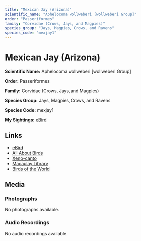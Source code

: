 ```yaml
---
title: "Mexican Jay (Arizona)"
scientific_name: "Aphelocoma wollweberi [wollweberi Group]"
order: "Passeriformes"
family: "Corvidae (Crows, Jays, and Magpies)"
species_group: "Jays, Magpies, Crows, and Ravens"
species_code: "mexjay1"
---
```


# Mexican Jay (Arizona)

**Scientific Name:** Aphelocoma wollweberi [wollweberi Group]

**Order:** Passeriformes

**Family:** Corvidae (Crows, Jays, and Magpies)

**Species Group:** Jays, Magpies, Crows, and Ravens

**Species Code:** mexjay1

**My Sightings:** [eBird](https://ebird.org/lifelist?r=world&time=life&spp=mexjay1)

## Links
* [eBird](https://ebird.org/species/mexjay1) 
* [All About Birds](https://www.allaboutbirds.org/guide/mexjay1) 
* [Xeno-canto](https://www.xeno-canto.org/species/mexjay1) 
* [Macaulay Library](https://search.macaulaylibrary.org/catalog?taxonCode=mexjay1&sort=rating_rank_desc)
* [Birds of the World](https://birdsoftheworld.org/bow/species/mexjay1)

## Media
### Photographs
No photographs available.

### Audio Recordings
No audio recordings available.
